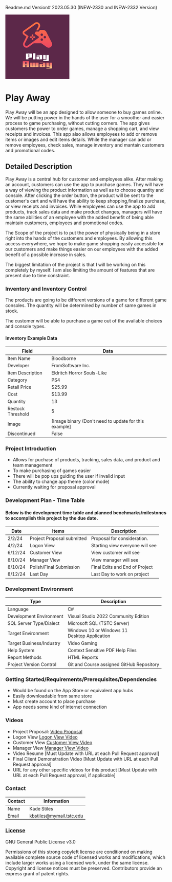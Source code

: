 Readme.md Version# 2023.05.30 (INEW-2330 and INEW-2332 Version)

![Play Away Logo](SF_KStilesM2/Icons/newPlayAwayLogo.png "My Play Away Logo")

# Play Away 

Play Away will be an app designed to allow someone to buy games online. We will be putting power in the hands of the user for a smoother and easier process to game purchasing, without cutting corners. The app gives customers the power to order games, manage a shopping cart, and view receipts and invoices. This app also allows employees to add or remove items or images and edit items details. While the manager can add or remove employees, check sales, manage inventory and mantain customers and promotional codes. 

## Detailed Description 

Play Away is a central hub for customer and employees alike. After making an account, customers can use the app to purchase games. They will have a way of viewing the product information as well as to choose quantity and console. After clicking the order button, the product will be sent to the customer's cart and will have the ability to keep shopping,finalize purchase, or view receipts and invoices. While employees can use the app to add products, track sales data and make product changes, managers will have the same abilities of an employee with the added benefit of being able maintain customers, employees and promotional codes.

The Scope of the project is to put the power of physically being in a store right into the hands of the customers and employees. By allowing this access everywhere, we hope to make game shopping easily accessible for our customers and make things easier on our employees with the added benefit of a possible increase in sales. 

The biggest limitation of the project is that I will be working on this completely by myself. I am also limiting the amount of features that are present due to time constraint. 

### Inventory and Inventory Control

The products are going to be different versions of a game for different game consoles. The quantity will be determined by number of same games in stock. 

The customer will be able to purchase a game out of the available choices and console types.

#### Inventory Example Data 
Field | Data
------|------
Item Name | Bloodborne
Developer | FromSoftware Inc.
Item Description | Eldritch Horror Souls-Like
Category | PS4
Retail Price | $25.99
Cost | $13.99
Quantity | 13
Restock Threshold | 5
Image | [Image binary (Don't need to update for this example]
Discontinued | False

### Project Introduction 

- Allows for puchase of products, tracking, sales data, and product and team management
- To make purchasing of games easier
- There will be pop ups guiding the user if invalid input
- The ability to change app theme (color mode)
- Currently waiting for proposal approval
  
### Development Plan - Time Table 
#### Below is the development time table and planned benchmarks/milestones to accomplish this project by the due date.
Date | Items | Description
-----|-------------|--------------
2/2/24 | Project Proposal submitted | Proposal for consideration.
4/2/24 | Logon View | Starting view everyone will see
6/12/24 | Customer View | View customer will see
8/10/24 | Manager View | View manager will see
8/10/24 | Polish/Final Submission | Final Edits and End of Project
8/12/24 | Last Day | Last Day to work on project

### Development Environment 

Type | Description
-----|-------------
Language | C#
Development Environment | Visual Studio 2022 Community Edition
SQL Server Type/Dialect | Microsoft SQL (TSTC Server)
Target Environment | Windows 10 or Windows 11 <br>Desktop Application
Target Business/Industry | Video Gaming
Help System | Context Sensitive PDF Help Files
Report Methods | HTML Reports
Project Version Control | Git and Course assigned GitHub Repository

### Getting Started/Requirements/Prerequisites/Dependencies
- Would be found on the App Store or equivalent app hubs
- Easily downloadable from same store
- Must create account to place purchase
- App needs some kind of internet connection

### Videos 
- Project Proposal: [Video Proposal](https://drive.google.com/file/d/17h9OmK4oHc0S4eL4lsfiUuFKt3MWvaAX/view?usp=sharing)
- Logon View [Logon View Video](https://drive.google.com/file/d/11UiVU-YluXW5j715z7C0Slu1OO0ELOCB/view?usp=sharing)
- Customer View [Customer View Video](https://drive.google.com/file/d/1Yd-Loc9pfuDv6yZqzbYzYZTiKFGvruNS/view?usp=sharing)
- Manager View [Manager View Video](https://drive.google.com/file/d/1LE1hABKje9SlwFmc_ByaPGRK_E3lxQRp/view?usp=sharing)
- Video Resume [Must Update with URL at each Pull Request approval]
- Final Client Demonstration Video [Must Update with URL at each Pull Request approval]
- URL for any other specific videos for this product [Must Update with URL at each Pull Request approval, if applicable]

### Contact

Contact | Information
--------|------
Name | Kade Stiles
Email | kbstiles@mymail.tstc.edu

### [License](/LICENSE) 

GNU General Public License v3.0

Permissions of this strong copyleft license are conditioned on making available complete source code of licensed works and modifications, which include larger works using a licensed work, under the same license. Copyright and license notices must be preserved. Contributors provide an express grant of patent rights.
